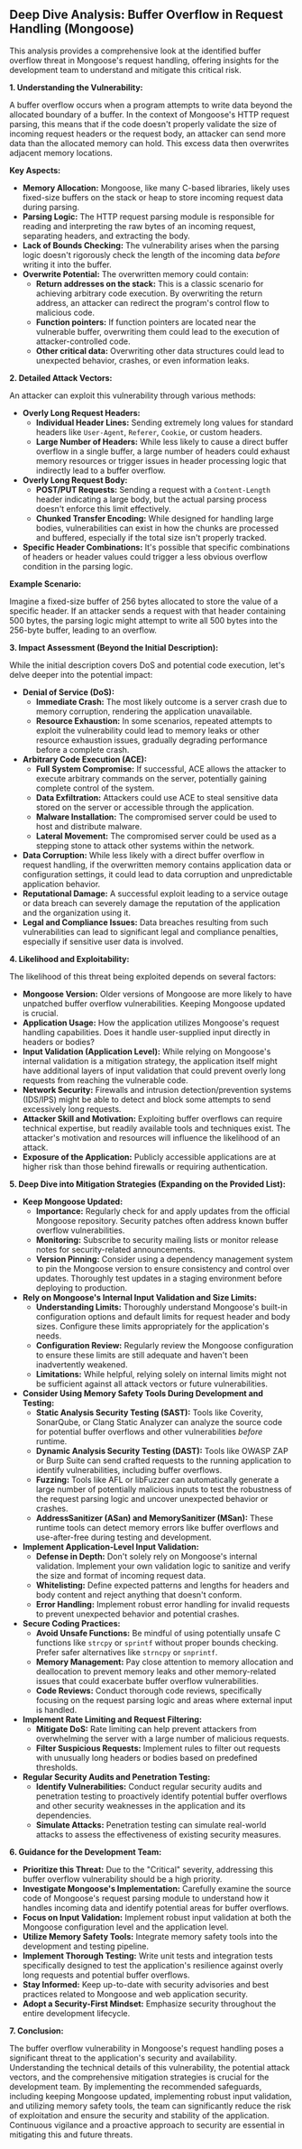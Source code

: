 ## Deep Dive Analysis: Buffer Overflow in Request Handling (Mongoose)

This analysis provides a comprehensive look at the identified buffer overflow threat in Mongoose's request handling, offering insights for the development team to understand and mitigate this critical risk.

**1. Understanding the Vulnerability:**

A buffer overflow occurs when a program attempts to write data beyond the allocated boundary of a buffer. In the context of Mongoose's HTTP request parsing, this means that if the code doesn't properly validate the size of incoming request headers or the request body, an attacker can send more data than the allocated memory can hold. This excess data then overwrites adjacent memory locations.

**Key Aspects:**

* **Memory Allocation:** Mongoose, like many C-based libraries, likely uses fixed-size buffers on the stack or heap to store incoming request data during parsing.
* **Parsing Logic:** The HTTP request parsing module is responsible for reading and interpreting the raw bytes of an incoming request, separating headers, and extracting the body.
* **Lack of Bounds Checking:** The vulnerability arises when the parsing logic doesn't rigorously check the length of the incoming data *before* writing it into the buffer.
* **Overwrite Potential:** The overwritten memory could contain:
    * **Return addresses on the stack:** This is a classic scenario for achieving arbitrary code execution. By overwriting the return address, an attacker can redirect the program's control flow to malicious code.
    * **Function pointers:** If function pointers are located near the vulnerable buffer, overwriting them could lead to the execution of attacker-controlled code.
    * **Other critical data:** Overwriting other data structures could lead to unexpected behavior, crashes, or even information leaks.

**2. Detailed Attack Vectors:**

An attacker can exploit this vulnerability through various methods:

* **Overly Long Request Headers:**
    * **Individual Header Lines:** Sending extremely long values for standard headers like `User-Agent`, `Referer`, `Cookie`, or custom headers.
    * **Large Number of Headers:** While less likely to cause a direct buffer overflow in a single buffer, a large number of headers could exhaust memory resources or trigger issues in header processing logic that indirectly lead to a buffer overflow.
* **Overly Long Request Body:**
    * **POST/PUT Requests:** Sending a request with a `Content-Length` header indicating a large body, but the actual parsing process doesn't enforce this limit effectively.
    * **Chunked Transfer Encoding:** While designed for handling large bodies, vulnerabilities can exist in how the chunks are processed and buffered, especially if the total size isn't properly tracked.
* **Specific Header Combinations:** It's possible that specific combinations of headers or header values could trigger a less obvious overflow condition in the parsing logic.

**Example Scenario:**

Imagine a fixed-size buffer of 256 bytes allocated to store the value of a specific header. If an attacker sends a request with that header containing 500 bytes, the parsing logic might attempt to write all 500 bytes into the 256-byte buffer, leading to an overflow.

**3. Impact Assessment (Beyond the Initial Description):**

While the initial description covers DoS and potential code execution, let's delve deeper into the potential impact:

* **Denial of Service (DoS):**
    * **Immediate Crash:** The most likely outcome is a server crash due to memory corruption, rendering the application unavailable.
    * **Resource Exhaustion:** In some scenarios, repeated attempts to exploit the vulnerability could lead to memory leaks or other resource exhaustion issues, gradually degrading performance before a complete crash.
* **Arbitrary Code Execution (ACE):**
    * **Full System Compromise:** If successful, ACE allows the attacker to execute arbitrary commands on the server, potentially gaining complete control of the system.
    * **Data Exfiltration:** Attackers could use ACE to steal sensitive data stored on the server or accessible through the application.
    * **Malware Installation:** The compromised server could be used to host and distribute malware.
    * **Lateral Movement:** The compromised server could be used as a stepping stone to attack other systems within the network.
* **Data Corruption:** While less likely with a direct buffer overflow in request handling, if the overwritten memory contains application data or configuration settings, it could lead to data corruption and unpredictable application behavior.
* **Reputational Damage:** A successful exploit leading to a service outage or data breach can severely damage the reputation of the application and the organization using it.
* **Legal and Compliance Issues:** Data breaches resulting from such vulnerabilities can lead to significant legal and compliance penalties, especially if sensitive user data is involved.

**4. Likelihood and Exploitability:**

The likelihood of this threat being exploited depends on several factors:

* **Mongoose Version:** Older versions of Mongoose are more likely to have unpatched buffer overflow vulnerabilities. Keeping Mongoose updated is crucial.
* **Application Usage:** How the application utilizes Mongoose's request handling capabilities. Does it handle user-supplied input directly in headers or bodies?
* **Input Validation (Application Level):** While relying on Mongoose's internal validation is a mitigation strategy, the application itself might have additional layers of input validation that could prevent overly long requests from reaching the vulnerable code.
* **Network Security:** Firewalls and intrusion detection/prevention systems (IDS/IPS) might be able to detect and block some attempts to send excessively long requests.
* **Attacker Skill and Motivation:** Exploiting buffer overflows can require technical expertise, but readily available tools and techniques exist. The attacker's motivation and resources will influence the likelihood of an attack.
* **Exposure of the Application:** Publicly accessible applications are at higher risk than those behind firewalls or requiring authentication.

**5. Deep Dive into Mitigation Strategies (Expanding on the Provided List):**

* **Keep Mongoose Updated:**
    * **Importance:** Regularly check for and apply updates from the official Mongoose repository. Security patches often address known buffer overflow vulnerabilities.
    * **Monitoring:** Subscribe to security mailing lists or monitor release notes for security-related announcements.
    * **Version Pinning:** Consider using a dependency management system to pin the Mongoose version to ensure consistency and control over updates. Thoroughly test updates in a staging environment before deploying to production.
* **Rely on Mongoose's Internal Input Validation and Size Limits:**
    * **Understanding Limits:**  Thoroughly understand Mongoose's built-in configuration options and default limits for request header and body sizes. Configure these limits appropriately for the application's needs.
    * **Configuration Review:** Regularly review the Mongoose configuration to ensure these limits are still adequate and haven't been inadvertently weakened.
    * **Limitations:** While helpful, relying solely on internal limits might not be sufficient against all attack vectors or future vulnerabilities.
* **Consider Using Memory Safety Tools During Development and Testing:**
    * **Static Analysis Security Testing (SAST):** Tools like Coverity, SonarQube, or Clang Static Analyzer can analyze the source code for potential buffer overflows and other vulnerabilities *before* runtime.
    * **Dynamic Analysis Security Testing (DAST):** Tools like OWASP ZAP or Burp Suite can send crafted requests to the running application to identify vulnerabilities, including buffer overflows.
    * **Fuzzing:** Tools like AFL or libFuzzer can automatically generate a large number of potentially malicious inputs to test the robustness of the request parsing logic and uncover unexpected behavior or crashes.
    * **AddressSanitizer (ASan) and MemorySanitizer (MSan):** These runtime tools can detect memory errors like buffer overflows and use-after-free during testing and development.
* **Implement Application-Level Input Validation:**
    * **Defense in Depth:** Don't solely rely on Mongoose's internal validation. Implement your own validation logic to sanitize and verify the size and format of incoming request data.
    * **Whitelisting:** Define expected patterns and lengths for headers and body content and reject anything that doesn't conform.
    * **Error Handling:** Implement robust error handling for invalid requests to prevent unexpected behavior and potential crashes.
* **Secure Coding Practices:**
    * **Avoid Unsafe Functions:** Be mindful of using potentially unsafe C functions like `strcpy` or `sprintf` without proper bounds checking. Prefer safer alternatives like `strncpy` or `snprintf`.
    * **Memory Management:** Pay close attention to memory allocation and deallocation to prevent memory leaks and other memory-related issues that could exacerbate buffer overflow vulnerabilities.
    * **Code Reviews:** Conduct thorough code reviews, specifically focusing on the request parsing logic and areas where external input is handled.
* **Implement Rate Limiting and Request Filtering:**
    * **Mitigate DoS:** Rate limiting can help prevent attackers from overwhelming the server with a large number of malicious requests.
    * **Filter Suspicious Requests:** Implement rules to filter out requests with unusually long headers or bodies based on predefined thresholds.
* **Regular Security Audits and Penetration Testing:**
    * **Identify Vulnerabilities:** Conduct regular security audits and penetration testing to proactively identify potential buffer overflows and other security weaknesses in the application and its dependencies.
    * **Simulate Attacks:** Penetration testing can simulate real-world attacks to assess the effectiveness of existing security measures.

**6. Guidance for the Development Team:**

* **Prioritize this Threat:** Due to the "Critical" severity, addressing this buffer overflow vulnerability should be a high priority.
* **Investigate Mongoose's Implementation:** Carefully examine the source code of Mongoose's request parsing module to understand how it handles incoming data and identify potential areas for buffer overflows.
* **Focus on Input Validation:** Implement robust input validation at both the Mongoose configuration level and the application level.
* **Utilize Memory Safety Tools:** Integrate memory safety tools into the development and testing pipeline.
* **Implement Thorough Testing:** Write unit tests and integration tests specifically designed to test the application's resilience against overly long requests and potential buffer overflows.
* **Stay Informed:** Keep up-to-date with security advisories and best practices related to Mongoose and web application security.
* **Adopt a Security-First Mindset:** Emphasize security throughout the entire development lifecycle.

**7. Conclusion:**

The buffer overflow vulnerability in Mongoose's request handling poses a significant threat to the application's security and availability. Understanding the technical details of this vulnerability, the potential attack vectors, and the comprehensive mitigation strategies is crucial for the development team. By implementing the recommended safeguards, including keeping Mongoose updated, implementing robust input validation, and utilizing memory safety tools, the team can significantly reduce the risk of exploitation and ensure the security and stability of the application. Continuous vigilance and a proactive approach to security are essential in mitigating this and future threats.
